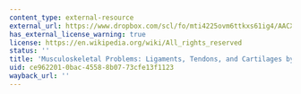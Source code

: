 ```yaml
---
content_type: external-resource
external_url: https://www.dropbox.com/scl/fo/mti4225ovm6ttkxs61ig4/AACXGYL_Y3ABMoZRV6SNaPE/Lecture%20Recordings?dl=0&preview=25-3-18_2.782%2C+HST.524+Ligaments%2C+Tendons%2C+Cartilages+%28Spector%29+LWC.mp4&rlkey=lk9sc8zmko2ozm8m59o8qza0y&subfolder_nav_tracking=1
has_external_license_warning: true
license: https://en.wikipedia.org/wiki/All_rights_reserved
status: ''
title: 'Musculoskeletal Problems: Ligaments, Tendons, and Cartilages by Prof. Spector'
uid: ce962201-0bac-4558-8b07-73cfe13f1123
wayback_url: ''
---
```

